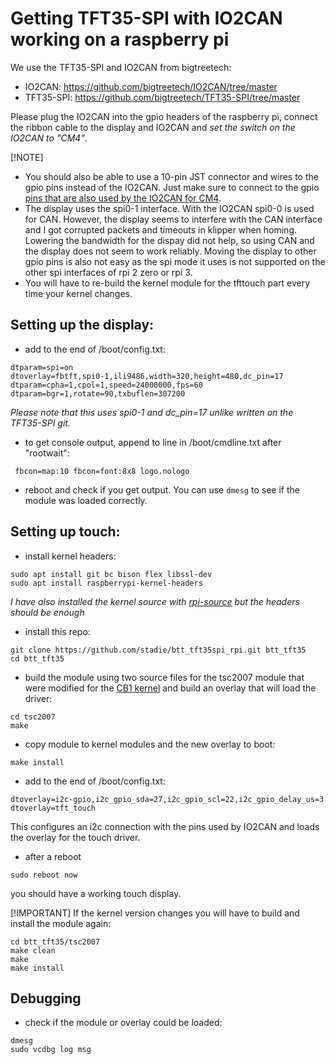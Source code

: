 # Getting TFT35-SPI with IO2CAN working on a raspberry pi

We use the TFT35-SPI and IO2CAN from bigtreetech:
 - IO2CAN: https://github.com/bigtreetech/IO2CAN/tree/master
 - TFT35-SPI: https://github.com/bigtreetech/TFT35-SPI/tree/master

Please plug the IO2CAN into the gpio headers of the raspberry pi, connect the ribbon cable to the display and IO2CAN and *set the switch on the IO2CAN to "CM4"*.

[!NOTE]
- You should also be able to use a 10-pin JST connector and wires to the gpio pins instead of the IO2CAN. Just make sure to connect to the gpio [pins that are also used by the IO2CAN for CM4](https://github.com/bigtreetech/IO2CAN/blob/master/Hardware/BIGTREETECH%20IO2CAN%20V1.0_IO.pdf).
- The display uses the spi0-1 interface. With the IO2CAN spi0-0 is used for CAN. However, the display seems to interfere with the CAN interface and I got corrupted packets and timeouts in klipper when homing. Lowering the bandwidth for the dispay did not help, so using CAN and the display does not seem to work reliably. Moving the display to other gpio pins is also not easy as the spi mode it uses is not supported on the other spi interfaces of rpi 2 zero or rpi 3.
- You will have to re-build the kernel module for the tfttouch part every time your kernel changes.


## Setting up the display:

- add to the end of /boot/config.txt:
```
dtparam=spi=on
dtoverlay=fbtft,spi0-1,ili9486,width=320,height=480,dc_pin=17
dtparam=cpha=1,cpol=1,speed=24000000,fps=60
dtparam=bgr=1,rotate=90,txbuflen=307200
```
_Please note that this uses spi0-1 and dc_pin=17 unlike written on the TFT35-SPI git._

- to get console output, append to line in /boot/cmdline.txt after "rootwait":
```
 fbcon=map:10 fbcon=font:8x8 logo.nologo
```

- reboot and check if you get output. You can use ```dmesg``` to see if the module was loaded correctly.

## Setting up touch:

- install kernel headers:
```
sudo apt install git bc bison flex libssl-dev
sudo apt install raspberrypi-kernel-headers
```
_I have also installed the kernel source with [rpi-source](https://github.com/RPi-Distro/rpi-source) but the headers should be enough_

- install this repo:
```
git clone https://github.com/stadie/btt_tft35spi_rpi.git btt_tft35
cd btt_tft35
```

- build the module using two source files for the tsc2007 module that were modified for the [CB1 kernel](https://github.com/bigtreetech/CB1-Kernel) and build an overlay that will load the driver:
```
cd tsc2007
make
```

- copy module to kernel modules and the new overlay to boot:
```
make install
```

- add to the end of /boot/config.txt:
```
dtoverlay=i2c-gpio,i2c_gpio_sda=27,i2c_gpio_scl=22,i2c_gpio_delay_us=3
dtoverlay=tft_touch
```
This configures an i2c connection with the pins used by IO2CAN and loads the overlay for the touch driver.

- after a reboot
```
sudo reboot now
```
you should have a working touch display.

[!IMPORTANT]
If the kernel version changes you will have to build and install the module again:
```
cd btt_tft35/tsc2007
make clean
make
make install
```

## Debugging

- check if the module or overlay could be loaded:
```
dmesg
sudo vcdbg log msg
```
